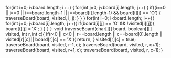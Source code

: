 for(int i=0; i<board.length; i++) {
for(int j=0; j<board[i].length; j++) {
if((i==0 || j==0 || i==board.length-1 || j==board[i].length-1) && board[i][j] == 'O') {
traverseBoard(board, visited, i, j);
}
}
}
for(int i=0; i<board.length; i++){
for(int j=0; j<board[i].length; j++){
if(board[i][j] == 'O' && !visited[i][j]){
board[i][j] = 'X';
}
}
}
}
​
void traverseBoard(char[][] board, boolean[][] visited, int r, int c){
if(r<0 || c<0 || r==board.length || c==board[0].length || visited[r][c] || board[r][c] == 'X'){
return;
}
visited[r][c] = true;
traverseBoard(board, visited, r-1, c);
traverseBoard(board, visited, r, c+1);
traverseBoard(board, visited, r+1, c);
traverseBoard(board, visited, r, c-1);
}